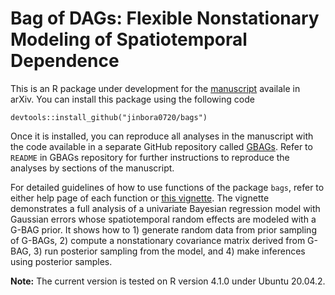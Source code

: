 # Bag of DAGs: Flexible Nonstationary Modeling of Spatiotemporal Dependence 

This is an R package under development for the [manuscript](https://doi.org/10.48550/arXiv.2112.11870) availale in arXiv. 
You can install this package using the following code 
```
devtools::install_github("jinbora0720/bags")
```

Once it is installed, you can reproduce all analyses in the manuscript with the code available in a separate GitHub repository called 
[GBAGs](https://github.com/jinbora0720/GBAGs). 
Refer to `README` in GBAGs repository for further instructions to reproduce the analyses by sections of the manuscript. 


For detailed guidelines of how to use functions of the package `bags`, refer to either help page of each function or 
[this vignette](https://jinbora0720.github.io/media/BAGs/example.html). 
The vignette demonstrates a full analysis of a univariate Bayesian regression model with Gaussian errors whose spatiotemporal random effects 
are modeled with a G-BAG prior. It shows how to 1) generate random data from prior sampling of G-BAGs, 
2) compute a nonstationary covariance matrix derived from G-BAG, 3) run posterior sampling from the model, and 
4) make inferences using posterior samples. 

**Note:** The current version is tested on R version 4.1.0 under Ubuntu 20.04.2.
